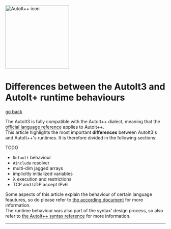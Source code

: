 ﻿<img alt="AutoIt++ icon" src="images/icon-1024.png" height="200"/>

# Differences between the AutoIt3 and AutoIt+ runtime behaviours
[go back](../readme.md)

The AutoIt3 is fully compatible with the AutoIt++ dialect, meaning that the [official language reference](https://www.autoitscript.com/autoit3/docs/) applies to AutoIt++.
<br/>
This article highlights the most important **differences** between AutoIt3's and AutoIt++'s runtimes. It is therefore divided in the following sections:

TODO

 - `Default` behaviour
 - `#include` resolver
 - multi-dim jagged arrays
 - implicitly initialized variables
 - λ execution and restrictions
 - TCP and UDP accept IPv6


Some aspects of this article explain the behaviour of certain language feautures, so do please refer to [the according document](language.md) for more information.
<br/>
The runtime behaviour was also part of the syntax' design process, so also refer to [the AutoIt++ syntax reference](syntax.md) for more information.

------
